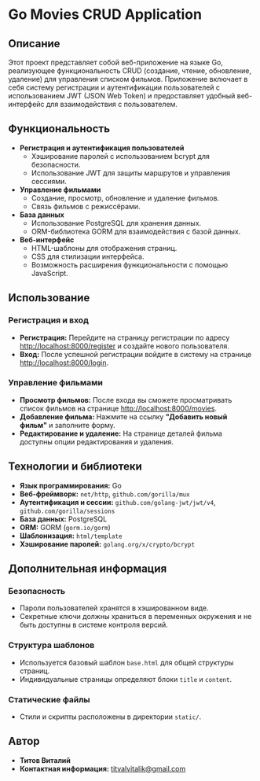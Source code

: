 # Go Movies CRUD Application

## Описание

Этот проект представляет собой веб-приложение на языке Go, реализующее функциональность CRUD (создание, чтение, обновление, удаление) для управления списком фильмов. Приложение включает в себя систему регистрации и аутентификации пользователей с использованием JWT (JSON Web Token) и предоставляет удобный веб-интерфейс для взаимодействия с пользователем.

## Функциональность

- **Регистрация и аутентификация пользователей**
  - Хэширование паролей с использованием bcrypt для безопасности.
  - Использование JWT для защиты маршрутов и управления сессиями.
- **Управление фильмами**
  - Создание, просмотр, обновление и удаление фильмов.
  - Связь фильмов с режиссёрами.
- **База данных**
  - Использование PostgreSQL для хранения данных.
  - ORM-библиотека GORM для взаимодействия с базой данных.
- **Веб-интерфейс**
  - HTML-шаблоны для отображения страниц.
  - CSS для стилизации интерфейса.
  - Возможность расширения функциональности с помощью JavaScript.

## Использование

### Регистрация и вход

- **Регистрация:** Перейдите на страницу регистрации по адресу [http://localhost:8000/register](http://localhost:8000/register) и создайте нового пользователя.
- **Вход:** После успешной регистрации войдите в систему на странице [http://localhost:8000/login](http://localhost:8000/login).

### Управление фильмами

- **Просмотр фильмов:** После входа вы сможете просматривать список фильмов на странице [http://localhost:8000/movies](http://localhost:8000/movies).
- **Добавление фильма:** Нажмите на ссылку **"Добавить новый фильм"** и заполните форму.
- **Редактирование и удаление:** На странице деталей фильма доступны опции редактирования и удаления.

## Технологии и библиотеки

- **Язык программирования:** Go
- **Веб-фреймворк:** `net/http`, `github.com/gorilla/mux`
- **Аутентификация и сессии:** `github.com/golang-jwt/jwt/v4`, `github.com/gorilla/sessions`
- **База данных:** PostgreSQL
- **ORM:** GORM (`gorm.io/gorm`)
- **Шаблонизация:** `html/template`
- **Хэширование паролей:** `golang.org/x/crypto/bcrypt`

## Дополнительная информация

### Безопасность

- Пароли пользователей хранятся в хэшированном виде.
- Секретные ключи должны храниться в переменных окружения и не быть доступны в системе контроля версий.

### Структура шаблонов

- Используется базовый шаблон `base.html` для общей структуры страниц.
- Индивидуальные страницы определяют блоки `title` и `content`.

### Статические файлы

- Стили и скрипты расположены в директории `static/`.

## Автор

- **Титов Виталий**
- **Контактная информация:** [titvalvitalik@gmail.com](mailto:titvalvitalik@gmail.com)

